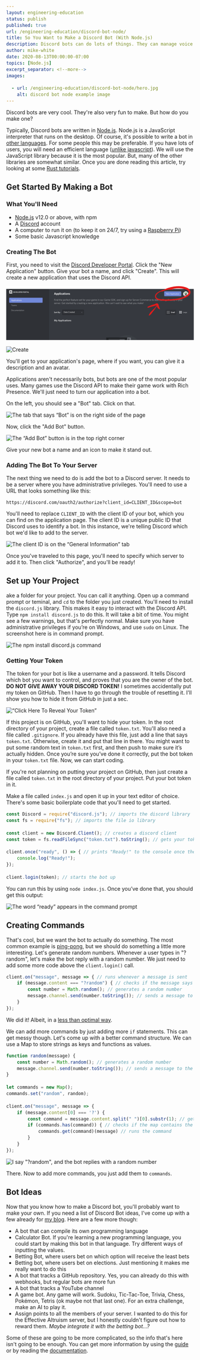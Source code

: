 ```yaml
---
layout: engineering-education
status: publish
published: true
url: /engineering-education/discord-bot-node/
title: So You Want to Make a Discord Bot (With Node.js)
description: Discord bots can do lots of things. They can manage voice chats, moderate servers, and make lots of fun. Making them is also fun. This tutorial shows you how to make your own.
author: mike-white
date: 2020-08-13T00:00:00-07:00
topics: [Node.js]
excerpt_separator: <!--more-->
images:

  - url: /engineering-education/discord-bot-node/hero.jpg
    alt: discord bot node example image
---
```

Discord bots are very cool. They're also very fun to make. But how do you make one?

Typically, Discord bots are written in [Node.js](https://nodejs.org/en/). Node.js is a JavaScript interpreter that runs on the desktop. Of course, it's possible to write a bot in [other languages](https://discordapi.com/unofficial/libs.html). For some people this may be preferable. If you have lots of users, you will need an efficient language ([unlike javascript](https://benchmarksgame-team.pages.debian.net/benchmarksgame/fastest/node-gpp.html)). We will use the JavaScript library because it is the most popular. But, many of the other libraries are somewhat similar. Once you are done reading this article, try looking at some [Rust tutorials](https://www.youtube.com/watch?v=sOA6rSRCqPw&list=PLPwSz_Jcam3xVjrTAYgIHvf1Jq94yrRXp).
<!--more-->
## Get Started By Making a Bot


### What You'll Need

* [Node.js](https://nodejs.org/en/download/) v12.0 or above, with npm
* A [Discord](https://www.discord.com) account
* A computer to run it on (to keep it on 24/7, try using a [Raspberry Pi](https://www.raspberrypi.org/products/raspberry-pi-4-model-b/))
* Some basic Javascript knowledge

### Creating The Bot
First, you need to visit the [Discord Developer Portal](https://discordapp.com/developers/applications/). Click the "New Application" button. Give your bot a name, and click "Create". This will create a new application that uses the Discord API.

![The New Application button is in the top right corner](./discordbot1.png)

![Create](/engineering-education/discord-bot-node/discordbot2.png)

You'll get to your application's page, where if you want, you can give it a description and an avatar.

Applications aren't necessarily bots, but bots are one of the most popular uses. Many games use the Discord API to make their game work with Rich Presence. We'll just need to turn our application into a bot.

On the left, you should see a "Bot" tab. Click on that.

![The tab that says “Bot” is on the right side of the page](/engineering-education/discord-bot-node/discordbot3.png)

Now, click the "Add Bot" button.

![The “Add Bot” button is in the top right corner](/engineering-education/discord-bot-node/discordbot4.png)

Give your new bot a name and an icon to make it stand out.

### Adding The Bot To Your Server
The next thing we need to do is add the bot to a Discord server. It needs to be a server where you have administrative privileges. You'll need to use a URL that looks something like this:

```
https://discord.com/oauth2/authorize?client_id=CLIENT_ID&scope=bot
```

You'll need to replace `CLIENT_ID` with the client ID of your bot, which you can find on the application page. The client ID is a unique public ID that Discord uses to identify a bot. In this instance, we're telling Discord which bot we'd like to add to the server.

![The client ID is on the “General Information” tab](/engineering-education/discord-bot-node/discordbot6.png)

Once you've traveled to this page, you'll need to specify which server to add it to. Then click "Authorize", and you'll be ready!

## Set up Your Project

ake a folder for your project. You can call it anything. Open up a command prompt or teminal, and `cd` to the folder you just created. You'll need to install the `discord.js` library. This makes it easy to interact with the Discord API. Type `npm install discord.js` to do this. It will take a bit of time. You might see a few warnings, but that's perfectly normal. Make sure you have administrative privileges if you’re on Windows, and use `sudo` on Linux. The screenshot here is in command prompt.

![The npm install discord.js command](/engineering-education/discord-bot-node/discordbot8.png)


### Getting Your Token

The token for your bot is like a username and a password. It tells Discord which bot you want to control, and proves that you are the owner of the bot. **DO NOT GIVE AWAY YOUR DISCORD TOKEN!** I sometimes accidentally put my token on GitHub. Then I have to go through the trouble of resetting it. I'll show you how to hide it from GitHub in just a sec.

![“Click Here To Reveal Your Token”](/engineering-education/discord-bot-node/discordbot5.png)

If this project is on GitHub, you'll want to hide your token. In the root directory of your project, create a file called `token.txt`. You'll also need a file called `.gitignore`. If you already have this file, just add a line that says `token.txt`. Otherwise, create it and put that line in there. You might want to put some random text in `token.txt` first, and then push to make sure it’s actually hidden. Once you’re sure you’ve done it correctly, put the bot token in your `token.txt` file. Now, we can start coding.

If you're not planning on putting your project on GitHub, then just create a file called `token.txt` in the root directory of your project. Put your bot token in it.

Make a file called `index.js` and open it up in your text editor of choice. There's some basic boilerplate code that you'll need to get started.

```javascript
const Discord = require("discord.js"); // imports the discord library
const fs = require("fs"); // imports the file io library

const client = new Discord.Client(); // creates a discord client
const token = fs.readFileSync("token.txt").toString(); // gets your token from the file

client.once("ready", () => { // prints "Ready!" to the console once the bot is online
	console.log("Ready!");
});

client.login(token); // starts the bot up
```

You can run this by using `node index.js`. Once you’ve done that, you should get this output:

![The word “ready” appears in the command prompt](/engineering-education/discord-bot-node/discordbot9.png)

## Creating Commands

That's cool, but we want the bot to actually do something. The most common example is [ping-pong](https://www.youtube.com/watch?v=DEqrCI1018I), but we should do something a little more interesting. Let's generate random numbers. Whenever a user types in "?random", let's make the bot reply with a random number. We just need to add some more code above the `client.login()` call.

```javascript
client.on("message", message => { // runs whenever a message is sent
    if (message.content === "?random") { // checks if the message says "?random"
        const number = Math.random(); // generates a random number
        message.channel.send(number.toString()); // sends a message to the channel with the number
    }
});
```

We did it! Albeit, in a [less than optimal way](http://www0.cs.ucl.ac.uk/staff/d.jones/GoodPracticeRNG.pdf).

We can add more commands by just adding more `if` statements. This can get messy though. Let's come up with a better command structure. We can use a Map to store strings as keys and functions as values.

```javascript
function random(message) {
    const number = Math.random(); // generates a random number
    message.channel.send(number.toString()); // sends a message to the channel with the number
}

let commands = new Map();
commands.set("random", random);

client.on("message", message => {
    if (message.content[0] === '?') {
        const command = message.content.split(" ")[0].substr(1); // gets the command name
        if (commands.has(command)) { // checks if the map contains the command
            commands.get(command)(message) // runs the command
        }
    }
});
```

![I say "?random", and the bot replies with a random number](/engineering-education/discord-bot-node/discordbot0.png)

There. Now to add more commands, you just add them to `commands`.

## Bot Ideas
Now that you know how to make a Discord bot, you'll probably want to make your own. If you need a list of Discord Bot ideas, I've come up with a few already for [my blog](https://botahamec.github.io/posts/20_06_03_project_ideas/). Here are a few more though:

- A bot that can compile its own programming language
- Calculator Bot. If you're learning a new programming language, you could start by making this bot in that language. Try different ways of inputting the values.
- Betting Bot, where users bet on which option will receive the least bets
- Betting bot, where users bet on elections. Just mentioning it makes me really want to do this
- A bot that tracks a GitHub repository. Yes, you can already do this with webhooks, but regular bots are more fun
- A bot that tracks a YouTube channel
- A game bot. Any game will work. Sudoku, Tic-Tac-Toe, Trivia, Chess, Pokémon, Tetris (ok maybe not that last one). For an extra challenge, make an AI to play it.
- Assign points to all the members of your server. I wanted to do this for the Effective Altruism server, but I honestly couldn't figure out how to reward them. *Maybe integrate it with the betting bot...?*

Some of these are going to be more complicated, so the info that's here isn't going to be enough. You can get more information by using the [guide](https://discordjs.guide/) or by reading the [documentation](https://discord.js.org/#/docs/main/stable/general/welcome).
